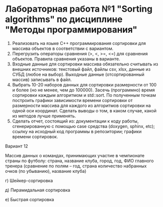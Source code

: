 # Лабораторная работа №1 "Sorting algorithms" по дисциплине "Методы программирования"

1) Реализовать на языке C++ программирования сортировки для массива объектов в  соответствии с вариантом. 
2) Перегрузить операторы сравнения (>, <, >=, <=) для сравнения  объектов. Правила сравнения указаны в варианте.
3) Входные данные для сортировки массива обязательно считывать из  внешних источников: текстовый файл, файлы csv, xlsx, данные из СУБД (любое на выбор). Выходные данные (отсортированный массив) записывать в файл.
4) Выбрать 10-20 наборов данных для сортировки размерности от 100 и  более (но не менее, чем до 100000). Засечь (программно) время сортировки  каждым алгоритмом и std::sort. По полученным точкам построить графики  зависимости времени сортировки от размерности массива для каждого из алгоритмов сортировки на одной оси координат. Сделать выводы о  том, в каком случае, какой из методов лучше применять.
5) Сделать отчет, состоящий из:
документации к коду работы, сгенерированную с помощью case средства (doxygen, sphinx, etc);
ссылку на исходный код программы в репозитории;
графики времени сортировок. 

Вариант 12

Массив данных о командах, принимающих участие в  чемпионате страны по футболу: страна, название клуба,  город, год, ФИО главного тренера (сравнение по полям – год, страна количество набранных очков (по убыванию),  название клуба)

г) Шейкер-сортировка 

д) Пирамидальная сортировка 

е) Быстрая сортировка 
